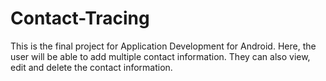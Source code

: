 # Contact-Tracing

This is the final project for Application Development for Android. Here, the user will be able to add multiple contact information. 
They can also view, edit and delete the contact information.
